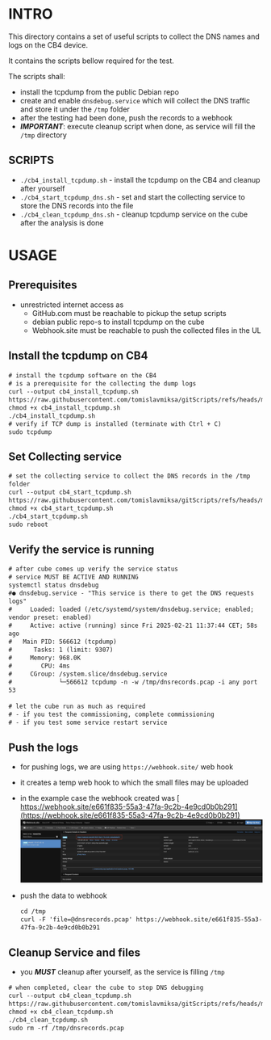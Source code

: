 # INTRO

This directory contains a set of useful scripts to collect the DNS names and logs on the CB4 device.

It contains the scripts bellow required for the test.

The scripts shall:

- install the tcpdump from the public Debian repo
- create and enable `dnsdebug.service` which will collect the DNS traffic and store it under the `/tmp` folder
- after the testing had been done, push the records to a webhook
- ***IMPORTANT***: execute cleanup script when done, as service will fill the `/tmp` directory

## SCRIPTS

- `./cb4_install_tcpdump.sh` - install the tcpdump on the CB4 and cleanup after yourself
- `./cb4_start_tcpdump_dns.sh` - set and start the collecting service to store the DNS records into the file
- `./cb4_clean_tcpdump_dns.sh` - cleanup tcpdump service on the cube after the analysis is done

# USAGE

## Prerequisites

- unrestricted internet access as
	- GitHub.com must be reachable to pickup the setup scripts
	- debian public repo-s to install tcpdump on the cube
	- Webhook.site must be reachable to push the collected files in the UL

## Install the tcpdump on CB4

```shell
# install the tcpdump software on the CB4
# is a prerequisite for the collecting the dump logs
curl --output cb4_install_tcpdump.sh https://raw.githubusercontent.com/tomislavmiksa/gitScripts/refs/heads/main/install_tcpdump_dns_service/cb4_install_tcpdump.sh
chmod +x cb4_install_tcpdump.sh
./cb4_install_tcpdump.sh
# verify if TCP dump is installed (terminate with Ctrl + C)
sudo tcpdump
```

## Set Collecting service

```shell
# set the collecting service to collect the DNS records in the /tmp folder
curl --output cb4_start_tcpdump.sh https://raw.githubusercontent.com/tomislavmiksa/gitScripts/refs/heads/main/install_tcpdump_dns_service/cb4_start_tcpdump_dns.sh
chmod +x cb4_start_tcpdump.sh
./cb4_start_tcpdump.sh
sudo reboot
```

## Verify the service is running

```shell
# after cube comes up verify the service status
# service MUST BE ACTIVE AND RUNNING
systemctl status dnsdebug
#● dnsdebug.service - "This service is there to get the DNS requests logs"
#     Loaded: loaded (/etc/systemd/system/dnsdebug.service; enabled; vendor preset: enabled)
#     Active: active (running) since Fri 2025-02-21 11:37:44 CET; 58s ago
#   Main PID: 566612 (tcpdump)
#      Tasks: 1 (limit: 9307)
#     Memory: 968.0K
#        CPU: 4ms
#     CGroup: /system.slice/dnsdebug.service
#             └─566612 tcpdump -n -w /tmp/dnsrecords.pcap -i any port 53

# let the cube run as much as required
# - if you test the commissioning, complete commissioning
# - if you test some service restart service
```

## Push the logs

- for pushing logs, we are using `https://webhook.site/` web hook 

- it creates a temp web hook to which the small files may be uploaded

- in the example case the webhook created was [ https://webhook.site/e661f835-55a3-47fa-9c2b-4e9cd0b0b291](https://webhook.site/e661f835-55a3-47fa-9c2b-4e9cd0b0b291)
	![image-20250221111331881](../.img/README/image-20250221111331881.png)

- push the data to webhook
	```shell
	cd /tmp
	curl -F 'file=@dnsrecords.pcap' https://webhook.site/e661f835-55a3-47fa-9c2b-4e9cd0b0b291
	```

## Cleanup Service and files

- you ***MUST*** cleanup after yourself, as the service is filling `/tmp`

```shell
# when completed, clear the cube to stop DNS debugging
curl --output cb4_clean_tcpdump.sh https://raw.githubusercontent.com/tomislavmiksa/gitScripts/refs/heads/main/install_tcpdump_dns_service/cb4_clean_tcpdump_dns.sh
chmod +x cb4_clean_tcpdump.sh 
./cb4_clean_tcpdump.sh
sudo rm -rf /tmp/dnsrecords.pcap
```

